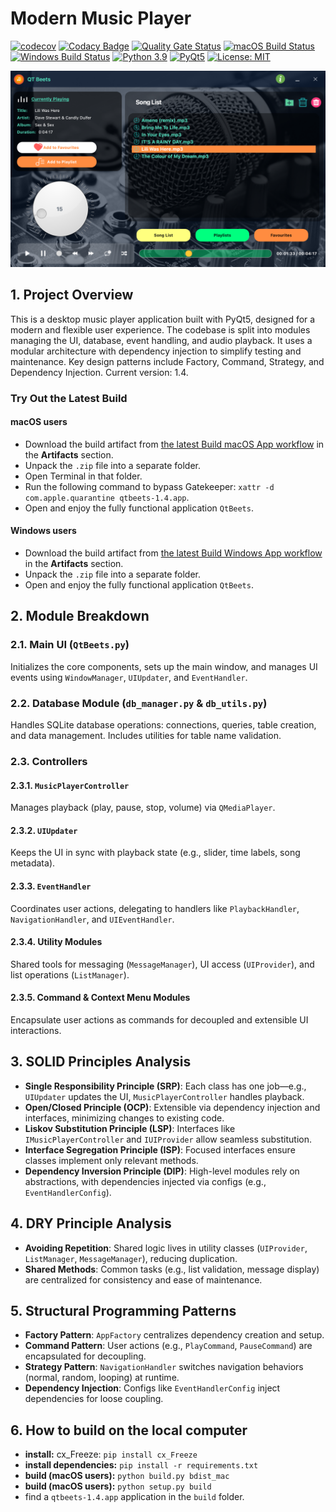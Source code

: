 # Modern Music Player

[![codecov](https://codecov.io/gh/harley029/PyQt_Advanced_Music_Player/branch/main/graph/badge.svg?token=6RNGBY6IXK)](https://codecov.io/gh/harley029/PyQt_Advanced_Music_Player)
[![Codacy Badge](https://app.codacy.com/project/badge/Grade/26102897f0694ae4b45d9106dc270160)](https://app.codacy.com/gh/harley029/PyQt_Advanced_Music_Player/dashboard?utm_source=gh&utm_medium=referral&utm_content=&utm_campaign=Badge_grade)
[![Quality Gate Status](https://sonarcloud.io/api/project_badges/measure?project=harley029_PyQt_Advanced_Music_Player&metric=alert_status)](https://sonarcloud.io/summary/new_code?id=harley029_PyQt_Advanced_Music_Player)
[![macOS Build Status](https://github.com/harley029/PyQt_Advanced_Music_Player/actions/workflows/ci.yml/badge.svg)](https://github.com/harley029/PyQt_Advanced_Music_Player/actions/workflows/ci.yml)
[![Windows Build Status](https://github.com/harley029/PyQt_Advanced_Music_Player/actions/workflows/ci_win.yml/badge.svg)](https://github.com/harley029/PyQt_Advanced_Music_Player/actions/workflows/ci_win.yml)
[![Python 3.9](https://img.shields.io/badge/python-3.9-blue.svg)](https://www.python.org/downloads/release/python-3921/)
[![PyQt5](https://img.shields.io/badge/PyQt5-blue)](https://www.riverbankcomputing.com/software/pyqt/)
[![License: MIT](https://img.shields.io/badge/License-MIT-yellow.svg)](LICENSE)

![Player](utils/screenshots/qtbeets2.png)

## 1. Project Overview

This is a desktop music player application built with PyQt5, designed for a modern and flexible user experience. The codebase is split into modules managing the UI, database, event handling, and audio playback. It uses a modular architecture with dependency injection to simplify testing and maintenance. Key design patterns include Factory, Command, Strategy, and Dependency Injection. Current version: 1.4.

### Try Out the Latest Build

#### macOS users

- Download the build artifact from [the latest Build macOS App workflow](https://github.com/harley029/PyQt_Advanced_Music_Player/actions/workflows/ci.yml) in the **Artifacts** section.
- Unpack the `.zip` file into a separate folder.
- Open Terminal in that folder.
- Run the following command to bypass Gatekeeper: `xattr -d com.apple.quarantine qtbeets-1.4.app`.
- Open and enjoy the fully functional application `QtBeets`.

#### Windows users

- Download the build artifact from [the latest Build Windows App workflow](https://github.com/harley029/PyQt_Advanced_Music_Player/actions/workflows/ci_win.yml) in the **Artifacts** section.
- Unpack the `.zip` file into a separate folder.
- Open and enjoy the fully functional application `QtBeets`.

## 2. Module Breakdown

### 2.1. Main UI (`QtBeets.py`)

Initializes the core components, sets up the main window, and manages UI events using `WindowManager`, `UIUpdater`, and `EventHandler`.

### 2.2. Database Module (`db_manager.py` & `db_utils.py`)

Handles SQLite database operations: connections, queries, table creation, and data management. Includes utilities for table name validation.

### 2.3. Controllers

#### 2.3.1. `MusicPlayerController`

Manages playback (play, pause, stop, volume) via `QMediaPlayer`.

#### 2.3.2. `UIUpdater`

Keeps the UI in sync with playback state (e.g., slider, time labels, song metadata).

#### 2.3.3. `EventHandler`

Coordinates user actions, delegating to handlers like `PlaybackHandler`, `NavigationHandler`, and `UIEventHandler`.

#### 2.3.4. Utility Modules

Shared tools for messaging (`MessageManager`), UI access (`UIProvider`), and list operations (`ListManager`).

#### 2.3.5. Command & Context Menu Modules

Encapsulate user actions as commands for decoupled and extensible UI interactions.

## 3. SOLID Principles Analysis

- **Single Responsibility Principle (SRP)**: Each class has one job—e.g., `UIUpdater` updates the UI, `MusicPlayerController` handles playback.
- **Open/Closed Principle (OCP)**: Extensible via dependency injection and interfaces, minimizing changes to existing code.
- **Liskov Substitution Principle (LSP)**: Interfaces like `IMusicPlayerController` and `IUIProvider` allow seamless substitution.
- **Interface Segregation Principle (ISP)**: Focused interfaces ensure classes implement only relevant methods.
- **Dependency Inversion Principle (DIP)**: High-level modules rely on abstractions, with dependencies injected via configs (e.g., `EventHandlerConfig`).

## 4. DRY Principle Analysis

- **Avoiding Repetition**: Shared logic lives in utility classes (`UIProvider`, `ListManager`, `MessageManager`), reducing duplication.
- **Shared Methods**: Common tasks (e.g., list validation, message display) are centralized for consistency and ease of maintenance.

## 5. Structural Programming Patterns

- **Factory Pattern**: `AppFactory` centralizes dependency creation and setup.
- **Command Pattern**: User actions (e.g., `PlayCommand`, `PauseCommand`) are encapsulated for decoupling.
- **Strategy Pattern**: `NavigationHandler` switches navigation behaviors (normal, random, looping) at runtime.
- **Dependency Injection**: Configs like `EventHandlerConfig` inject dependencies for loose coupling.

## 6. How to build on the local computer

- **install:** cx_Freeze: `pip install cx_Freeze`
- **install dependencies:** `pip install -r requirements.txt`
- **build (macOS users):** `python build.py bdist_mac`
- **build (macOS users):** `python setup.py build`
- find a `qtbeets-1.4.app` application in the `build` folder.
